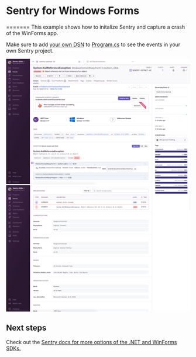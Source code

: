 # Sentry for Windows Forms

=======
This example shows how to initalize Sentry and capture a crash of the WinForms app.

Make sure to add [your own DSN](https://docs.sentry.io/product/sentry-basics/dsn-explainer/) to [Program.cs](Program.cs) to see the events in your own Sentry project.

![WinForms sample](winforms.png)
![WinForms sample](winforms2.png)

## Next steps

Check out the [Sentry docs for more options of the .NET and WinForms SDKs.](https://docs.sentry.io/platforms/dotnet/guides/winforms/) 
